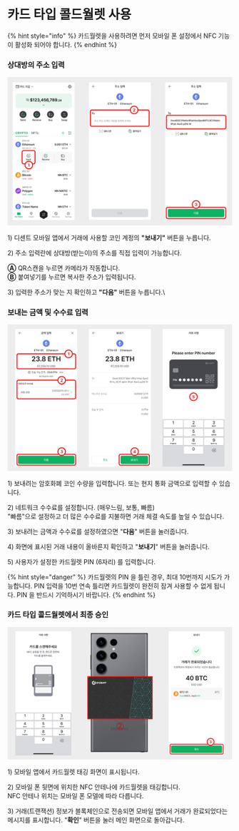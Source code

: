 # 카드 타입 콜드월렛 사용

{% hint style="info" %}
카드월렛을 사용하려면 먼저 모바일 폰 설정에서 NFC 기능이 활성화 되어야 합니다. &#x20;
{% endhint %}

### 상대방의 주소 입력

<div align="left"><img src="../../.gitbook/assets/5 (9).png" alt=""></div>

1\) 디센트 모바일 앱에서 거래에 사용할 코인 계정의 **"보내기"** 버튼을 누릅니다.

2\) 주소 입력란에 상대방(받는이)의 주소를 직접 입력이 가능합니다.

&#x20;   **Ⓐ** QR스캔을 누르면 카메라가 작동합니다.\
&#x20;   **Ⓑ** 붙여넣기를 누르면 복사한 주소가 입력됩니다.

3\) 입력한 주소가 맞는 지 확인하고 **"다음"** 버튼을 누릅니다.\


### 보내는 금액 및 수수료 입력

<div align="left"><img src="../../.gitbook/assets/6.png" alt=""></div>

1\) 보내려는 암호화폐 코인 수량을 입력합니다.  또는 현지 통화 금액으로 입력할 수 있습니다.

2\) 네트워크 수수료를 설정합니다. (매우느림, 보통, 빠름)\
&#x20;   "빠름"으로 설정하고 더 많은 수수료를 지불하면 거래 체결 속도를 높일 수 있습니다.

3\) 보내려는 금액과 수수료를 설정하였으면 "**다음**" 버튼을 눌러줍니다.&#x20;

4\) 화면에 표시된 거래 내용이 올바른지 확인하고 "**보내기**" 버튼을 눌러줍니다.

5\) 사용자가 설정한 카드월렛 PIN (6자리) 를 입력합니다.

{% hint style="danger" %}
카드월렛의 PIN 을 틀린 경우, 최대 10번까지 시도가 가능합니다. PIN 입력을 10번 연속 틀리면 카드월렛이 완전히 잠겨 사용할 수 없게 됩니다. PIN 을 반드시 기억하시기 바랍니다.
{% endhint %}

### 카드 타입 콜드월렛에서 최종 승인

<div align="left"><img src="../../.gitbook/assets/7 (7).png" alt=""></div>

1\) 모바일 앱에서 카드월렛 태깅 화면이 표시됩니다.

2\) 모바일 폰 뒷면에 위치한 NFC 안테나에 카드월렛을 태깅합니다.\
&#x20;    NFC 안테나 위치는 모바일 폰 모델에 따라 다릅니다.

3\) 거래(트랜잭션) 정보가 블록체인으로 전송되면 모바일 앱에서 거래가 완료되었다는 메시지를 표시합니다. "**확인**" 버튼을 눌러 메인 화면으로 돌아갑니다.
